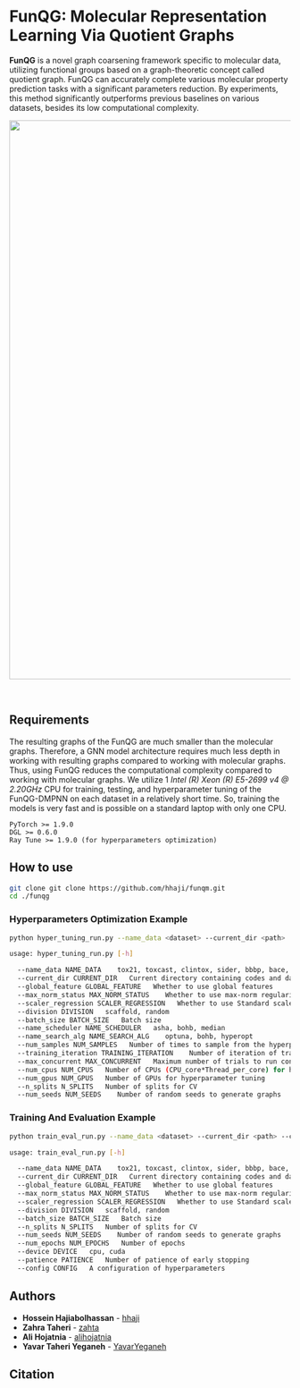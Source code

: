 # FunQG: Molecular Representation Learning Via Quotient Graphs

**FunQG** is a novel graph coarsening framework specific to molecular data, utilizing functional groups based on a graph-theoretic concept called quotient graph. FunQG can accurately complete various molecular property prediction tasks with a significant parameters reduction. By experiments, this method significantly outperforms previous baselines on various datasets, besides its low computational complexity.

<p align="center">
   <img  src=https://github.com/zahta/funqg/blob/main/data/funqg.png?raw=true width="1000"/>
</p>

 <br>


## Requirements 
The resulting graphs of the FunQG are much smaller than the molecular graphs. Therefore, a GNN model architecture requires much less depth in working with resulting graphs compared to working with molecular graphs. Thus, using FunQG reduces the computational complexity compared to working with molecular graphs. We utilize 1 *Intel (R) Xeon (R) E5-2699 v4 @ 2.20GHz* CPU for training, testing, and hyperparameter tuning of the FunQG-DMPNN on each dataset in a relatively short time. So, training the models is very fast and is possible on a standard laptop with only one CPU.

```
PyTorch >= 1.9.0
DGL >= 0.6.0
Ray Tune >= 1.9.0 (for hyperparameters optimization)
```

## How to use

```sh
git clone git clone https://github.com/hhaji/funqm.git
cd ./funqg
```

### Hyperparameters Optimization Example
```sh
python hyper_tuning_run.py --name_data <dataset> --current_dir <path>

usage: hyper_tuning_run.py [-h] 

  --name_data NAME_DATA    tox21, toxcast, clintox, sider, bbbp, bace, freesolv, esol, lipo
  --current_dir CURRENT_DIR   Current directory containing codes and data folder
  --global_feature GLOBAL_FEATURE   Whether to use global features
  --max_norm_status MAX_NORM_STATUS    Whether to use max-norm regularization
  --scaler_regression SCALER_REGRESSION   Whether to use Standard scaler for regression tasks
  --division DIVISION   scaffold, random
  --batch_size BATCH_SIZE   Batch size
  --name_scheduler NAME_SCHEDULER   asha, bohb, median
  --name_search_alg NAME_SEARCH_ALG    optuna, bohb, hyperopt
  --num_samples NUM_SAMPLES   Number of times to sample from the hyperparameter space
  --training_iteration TRAINING_ITERATION    Number of iteration of training for hyperparameter tuning
  --max_concurrent MAX_CONCURRENT   Maximum number of trials to run concurrently
  --num_cpus NUM_CPUS   Number of CPUs (CPU_core*Thread_per_core) for hyperparameter tuning
  --num_gpus NUM_GPUS   Number of GPUs for hyperparameter tuning
  --n_splits N_SPLITS   Number of splits for CV
  --num_seeds NUM_SEEDS    Number of random seeds to generate graphs
```

### Training And Evaluation Example
```sh
python train_eval_run.py --name_data <dataset> --current_dir <path> --config <config>

usage: train_eval_run.py [-h] 

  --name_data NAME_DATA    tox21, toxcast, clintox, sider, bbbp, bace, freesolv, esol, lipo
  --current_dir CURRENT_DIR   Current directory containing codes and data folder
  --global_feature GLOBAL_FEATURE   Whether to use global features
  --max_norm_status MAX_NORM_STATUS    Whether to use max-norm regularization
  --scaler_regression SCALER_REGRESSION   Whether to use Standard scaler for regression tasks
  --division DIVISION   scaffold, random
  --batch_size BATCH_SIZE   Batch size
  --n_splits N_SPLITS   Number of splits for CV
  --num_seeds NUM_SEEDS    Number of random seeds to generate graphs
  --num_epochs NUM_EPOCHS   Number of epochs
  --device DEVICE   cpu, cuda
  --patience PATIENCE   Number of patience of early stopping
  --config CONFIG   A configuration of hyperparameters
```

## Authors

- **Hossein Hajiabolhassan** - [hhaji](https://github.com/hhaji)
- **Zahra Taheri** - [zahta](https://github.com/zahta)
- **Ali Hojatnia** - [alihojatnia](https://github.com/alihojatnia)
- **Yavar Taheri Yeganeh** - [YavarYeganeh](https://github.com/YavarYeganeh)

## Citation


